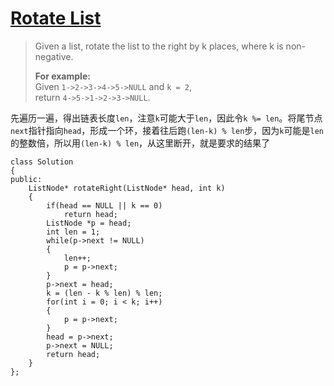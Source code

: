# [Rotate List][1]
> Given a list, rotate the list to the right by k places, where k is non-negative.  
> 
> **For example:**  
> Given `1->2->3->4->5->NULL` and `k = 2`,  
> return `4->5->1->2->3->NULL`.

先遍历一遍，得出链表长度`len`，注意`k`可能大于`len`，因此令`k %= len`。将尾节点`next`指针指向`head`，形成一个环，接着往后跑`(len-k) % len`步，因为`k`可能是`len`的整数倍，所以用`(len-k) % len`，从这里断开，就是要求的结果了

	class Solution 
	{
	public:
	    ListNode* rotateRight(ListNode* head, int k) 
	    {
	        if(head == NULL || k == 0)
	            return head;
	        ListNode *p = head;
	        int len = 1;
	        while(p->next != NULL)
	        {
	            len++;
	            p = p->next;
	        }
	        p->next = head;
	        k = (len - k % len) % len;
	        for(int i = 0; i < k; i++)
	        {
	            p = p->next;
	        }
	        head = p->next;
	        p->next = NULL;
	        return head;
	    }
	};

[1]:https://leetcode.com/problems/rotate-list/description/
